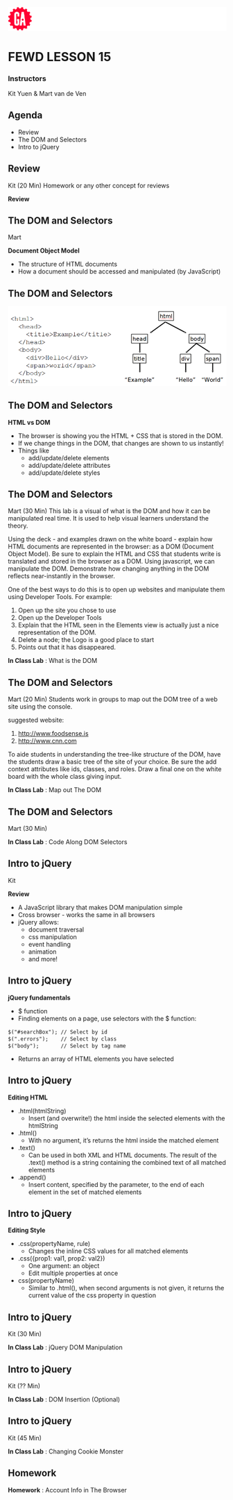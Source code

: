 ![General Assembly](assets/images/ga.png)
# FEWD LESSON 15

### Instructors
Kit Yuen & Mart van de Ven 



## Agenda
<aside class="notes"></aside>

* Review 
* The DOM and Selectors
* Intro to jQuery



## Review
<aside class="notes">Kit (20 Min)
Homework or any other concept for reviews
</aside>

**Review**



## The DOM and Selectors
<aside class="notes">Mart</aside>

**Document Object Model**

* The structure of HTML documents
* How a document should be accessed and manipulated (by JavaScript)



## The DOM and Selectors
<aside class="notes"></aside>

![Document Object Model](assets/images/dom.png)



## The DOM and Selectors
<aside class="notes"></aside>

**HTML vs DOM**

* The browser is showing you the HTML + CSS that is stored in the DOM.
* If we change things in the DOM, that changes are shown to us instantly!
* Things like
  * add/update/delete elements
  * add/update/delete attributes
  * add/update/delete styles



## The DOM and Selectors
<aside class="notes">Mart (30 Min)
This lab is a visual of what is the DOM and how it can be manipulated real time.
It is used to help visual learners understand the theory.

Using the deck - and examples drawn on the white board - explain how HTML documents are represented in the browser: as a DOM (Document Object Model). Be sure to explain the HTML and CSS that students write is translated and stored in the browser as a DOM. Using javascript, we can manipulate the DOM. Demonstrate how changing anything in the DOM reflects near-instantly in the browser. 

One of the best ways to do this is to open up websites and manipulate them using Developer Tools. For example:
1. Open up the site you chose to use
2. Open up the Developer Tools
3. Explain that the HTML seen in the Elements view is actually just a nice representation of the DOM.
4. Delete a node; the Logo is a good place to start
5. Points out that it has disappeared.
</aside>

**In Class Lab** : What is the DOM



## The DOM and Selectors
<aside class="notes">Mart (20 Min)
Students work in groups to map out the DOM tree of a web site using the console.

suggested website:
1. http://www.foodsense.is
2. http://www.cnn.com

To aide students in understanding the tree-like structure of the DOM, have the students draw a basic tree of the site of your choice.
Be sure the add context attributes like ids, classes, and roles. Draw a final one on the white board with the whole class giving input.
</aside>

**In Class Lab** : Map out The DOM



## The DOM and Selectors
<aside class="notes">Mart (30 Min)</aside>

**In Class Lab** : Code Along DOM Selectors



## Intro to jQuery
<aside class="notes">Kit</aside>

**Review**

* A JavaScript library that makes DOM manipulation simple
* Cross browser - works the same in all browsers
* jQuery allows:
  * document traversal
  * css manipulation
  * event handling
  * animation
  * and more!



## Intro to jQuery
<aside class="notes"></aside>

**jQuery fundamentals**

* $ function
* Finding elements on a page, use selectors with the $ function:

```
$("#searchBox"); // Select by id
$(".errors");    // Select by class
$("body");       // Select by tag name
```

* Returns an array of HTML elements you have selected



## Intro to jQuery
<aside class="notes"></aside>

**Editing HTML**

* .html(htmlString)
  * Insert (and overwrite!) the html inside the selected elements with the htmlString
* .html()
  * With no argument, it’s returns the html inside the matched element
* .text()
  * Can be used in both XML and HTML documents. The result of the .text() method is a string containing the combined text of all matched elements
* .append()
  * Insert content, specified by the parameter, to the end of each element in the set of matched elements



## Intro to jQuery
<aside class="notes"></aside>

**Editing Style**

* .css(propertyName, rule)
  * Changes the inline CSS values for all matched elements
* .css({prop1: val1, prop2: val2})
  * One argument: an object
  * Edit multiple properties at once
* css(propertyName)
  * Similar to .html(), when second arguments is not given, it returns the current value of the css property in question



## Intro to jQuery
<aside class="notes">Kit (30 Min)</aside>

**In Class Lab** : jQuery DOM Manipulation



## Intro to jQuery
<aside class="notes">Kit (?? Min)</aside>

**In Class Lab** : DOM Insertion (Optional)



## Intro to jQuery
<aside class="notes">Kit (45 Min)</aside>

**In Class Lab** : Changing Cookie Monster



## Homework
<aside class="notes"></aside>

**Homework** : Account Info in The Browser
